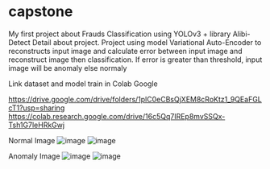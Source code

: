 # capstone
My first project about Frauds Classification using YOLOv3 + library Alibi-Detect
Detail about project. Project using model Variational Auto-Encoder to reconstructs input image and calculate error between input image and reconstruct image then classification. If error is greater than threshold, input image will be anomaly else normaly

Link dataset and model train in Colab Google

https://drive.google.com/drive/folders/1plC0eCBsQjXEM8cRoKtz1_9QEaFGLcT1?usp=sharing
https://colab.research.google.com/drive/16c5Qq7IREp8mvSSQx-Tsh1G7leHRkGwj

Normal Image
![image](https://user-images.githubusercontent.com/80798862/155887492-e4168a9f-4c35-4e38-9518-fc8ce64e78ed.png)
![image](https://user-images.githubusercontent.com/80798862/155887519-38a75c71-54e7-451b-b1c0-15bd8a2e4fd2.png)

Anomaly Image
![image](https://user-images.githubusercontent.com/80798862/155887599-f1d5bc48-3325-4f8e-9532-376d21c5b47e.png)
![image](https://user-images.githubusercontent.com/80798862/155887613-caec86b8-4398-4549-8295-291d70a0917a.png)
